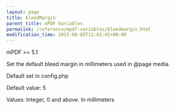 ```yaml
---
layout: page
title: bleedMargin
parent_title: mPDF Variables
permalink: /reference/mpdf-variables/bleedmargin.html
modification_time: 2015-08-05T12:01:45+00:00
---
```


mPDF &gt;= 5.1

Set the default bleed margin in millimeters used in @page media.

Default set in config.php

Default value: 5

Values: Integer, 0 and above. In millimeters

